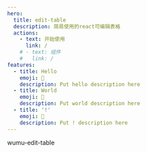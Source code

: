 ```yaml
---
hero:
  title: edit-table
  description: 简易使用的react可编辑表格
  actions:
    - text: 开始使用
      link: /
    # - text: 组件
    #   link: /
features:
  - title: Hello
    emoji: 💎
    description: Put hello description here
  - title: World
    emoji: 🌈
    description: Put world description here
  - title: '!'
    emoji: 🚀
    description: Put ! description here
---
```


wumu-edit-table
